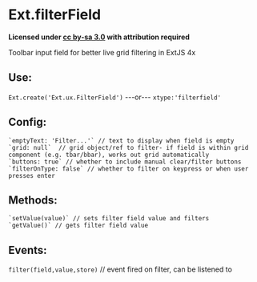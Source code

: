 Ext.filterField
===============

**Licensed under [cc by-sa 3.0](http://creativecommons.org/licenses/by-sa/3.0/) with attribution required**

Toolbar input field for better live grid filtering in ExtJS 4x



Use: 
---
`Ext.create('Ext.ux.FilterField')` ---or--- `xtype:'filterfield'`


Config: 
--
```
`emptyText: 'Filter...'` // text to display when field is empty
`grid: null`  // grid object/ref to filter- if field is within grid component (e.g. tbar/bbar), works out grid automatically
`buttons: true` // whether to include manual clear/filter buttons
`filterOnType: false` // whether to filter on keypress or when user presses enter
```
Methods:
--
```
`setValue(value)` // sets filter field value and filters
`getValue()` // gets filter field value
```
Events:
--

`filter(field,value,store)` // event fired on filter, can be listened to

